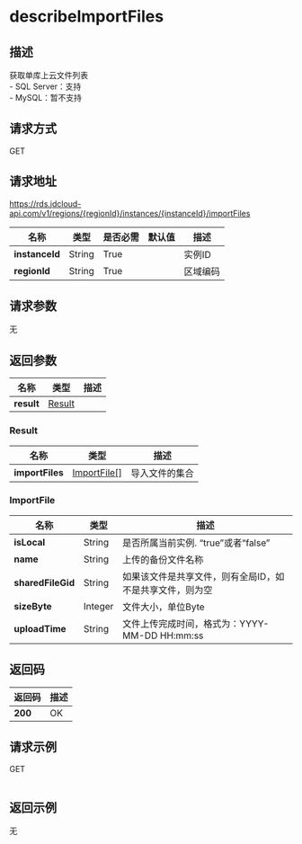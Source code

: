 # describeImportFiles


## 描述
获取单库上云文件列表</br>- SQL Server：支持</br>- MySQL：暂不支持

## 请求方式
GET

## 请求地址
https://rds.jdcloud-api.com/v1/regions/{regionId}/instances/{instanceId}/importFiles

|名称|类型|是否必需|默认值|描述|
|---|---|---|---|---|
|**instanceId**|String|True||实例ID|
|**regionId**|String|True||区域编码|

## 请求参数
无


## 返回参数
|名称|类型|描述|
|---|---|---|
|**result**|[Result](##Result)||


### <a name="Result">Result</a>
|名称|类型|描述|
|---|---|---|
|**importFiles**|[ImportFile[]](##ImportFile)|导入文件的集合|
### <a name="ImportFile">ImportFile</a>
|名称|类型|描述|
|---|---|---|
|**isLocal**|String|是否所属当前实例. “true”或者“false”|
|**name**|String|上传的备份文件名称|
|**sharedFileGid**|String|如果该文件是共享文件，则有全局ID，如不是共享文件，则为空|
|**sizeByte**|Integer|文件大小，单位Byte|
|**uploadTime**|String|文件上传完成时间，格式为：YYYY-MM-DD HH:mm:ss|

## 返回码
|返回码|描述|
|---|---|
|**200**|OK|

## 请求示例
GET
```

```

## 返回示例
无
